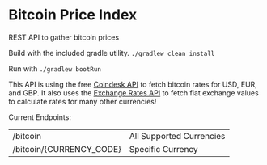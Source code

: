 # Bitcoin Price Index
REST API to gather bitcoin prices

Build with the included gradle utility.
`./gradlew clean install`

Run with `./gradlew bootRun`

This API is using the free <a href=https://www.coindesk.com/coindesk-api>Coindesk API</a> to fetch bitcoin rates for USD, EUR, and GBP. It also uses the <a href=https://exchangeratesapi.io/>Exchange Rates API</a> to fetch fiat exchange values to calculate rates for many other currencies!

Current Endpoints: 
<table>
  <tr>
    <td>
      /bitcoin
    </td>
    <td>
      All Supported Currencies
    </td>
  </tr>
  <tr>
    <td>
      /bitcoin/{CURRENCY_CODE}
    </td>
    <td>
      Specific Currency
    </td>
  </tr>
</table>
